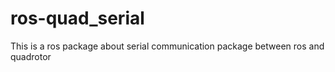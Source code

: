 # ros-quad_serial
This is a ros package about serial communication package between ros and quadrotor
